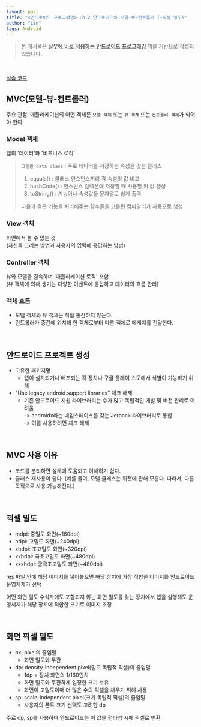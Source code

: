 ```yaml
---
layout: post
title: "<안드로이드 프로그래밍> Ch.2 안드로이드와 모델-뷰-컨트롤러 (+픽셀 밀도)"
author: "Lin"
tags: Android
---
```


> 본 게시물은 [실무에 바로 적용하는 안드로이드 프로그래밍](https://book.naver.com/bookdb/book_detail.nhn?bid=18123166) 책을 기반으로 작성되었습니다.

<br>

[실습 코드](https://github.com/lin9703/android-practice-code/tree/main/GeoQuiz)

## MVC(모델-뷰-컨트롤러)
주요 관점: 애플리케이션의 어떤 객체든 `모델 객체` 또는 `뷰 객체` 또는 `컨트롤러 객체`가 되어야 한다.

### Model 객체
앱의 '데이터'와 '비즈니스 로직'

> `코틀린 data class` : 주로 데이터를 저장하는 속성을 갖는 클래스
> 1. equals() : 클래스 인스턴스끼리 각 속성의 값 비교
> 2. hashCode() : 인스턴스 컬렉션에 저장할 때 사용할 키 값 생성
> 3. toString() : 기능이나 속성값을 문자열로 쉽게 출력
>
> 다음과 같은 기능을 처리해주는 함수들을 코틀린 컴파일러가 자동으로 생성 

### View 객체
화면에서 볼 수 있는 것 
<br>
(자신을 그리는 방법과 사용자의 입력에 응답하는 방법) 

### Controller 객체
뷰와 모델을 결속하며 '애플리케이션 로직' 포함
<br>
(뷰 객체에 의해 생기는 다양한 이벤트에 응답하고 데이터의 흐름 관리)

### 객체 흐름
- 모델 객체와 뷰 객체는 직접 통신하지 않는다.
- 컨트롤러가 중간에 위치해 한 객체로부터 다른 객체로 메세지를 전달한다. 

<br>

## 안드로이드 프로젝트 생성
- 고유한 패키지명
    - 앱이 설치되거나 배포되는 각 장치나 구글 플레이 스토에서 식별이 가능하기 위해 
- "Use legacy android.support libraries" 체크 해제 
    - 기존 안드로이드 지원 라이브러리는 수가 많고 독립적인 개발 및 버전 관리로 어려움 <br>
    -> androidx라는 네임스페이스를 갖는 Jetpack 라이브러리로 통합 <br>
    -> 이를 사용하려면 체크 해제 
    
<br>

## MVC 사용 이유 
- 코드를 분리하면 설계에 도움되고 이해하기 쉽다.
- 클래스 재사용이 쉽다. (예를 들어, 모델 클래스는 위젯에 관해 모른다. 따라서, 다른 목적으로 사용 가능해진다.)
 
<br>
   
## 픽셀 밀도 
- mdpi: 중밀도 화면(~160dpi)
- hdpi: 고밀도 화면(~240dpi)
- xhdpi: 초고밀도 화면(~320dpi)
- xxhdpi: 극초고밀도 화면(~480dpi)
- xxxhdpi: 궁극초고밀도 화면(~480dpi)

res 파일 안에 해당 이미지를 넣어놓으면 해당 장치에 가장 적합한 이미지를 안드로이드 운영체제가 선택 

어떤 화면 밀도 수식자에도 포함되지 않는 화면 밀도를 갖는 장치에서 앱을 실행해도 운영체제가 해당 장치에 적합한 크기로 이미지 조정

<br>

## 화면 픽셀 밀도
- px: pixel의 줄임말
    - 화면 밀도와 무관
- dp: density-independent pixel(밀도 독립적 픽셀)의 줄임말
    - 1dp = 장치 화면의 1/160인치
    - 화면 밀도와 무관하게 일정한 크기 보유
    - 화면이 고밀도이때 더 많은 수의 픽셀을 채우기 위해 사용
- sp: scale-independent pixel(크기 독립적 픽셀)의 줄임말
    - 사용자의 폰트 크기 선택도 고려한 dp

주로 dp, sp를 사용하며 안드로이드는 이 값을 런타임 시에 픽셀로 변환


